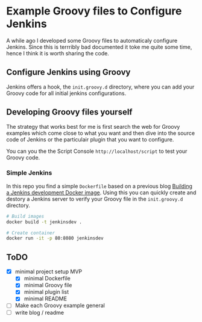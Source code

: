 # Example Groovy files to Configure Jenkins

A while ago I developed some Groovy files to automaticaly configure Jenkins. Since this is terrribly bad documented it toke me quite some time, hence I think it is worth sharing the code.

## Configure Jenkins using Groovy

Jenkins offers a hook, the `init.groovy.d` directory, where you can add your Groovy code for all initial jenkins configurations.

## Developing Groovy files yourself

The strategy that works best for me is first search the web for Groovy examples which come close to what you want and then dive into the source code of Jenkins or the particulair plugin that you want to configure.

You can you the the Script Console `http://localhost/script` to test your Groovy code.

### Simple Jenkins

In this repo you find a simple `Dockerfile` based on a previous blog [Building a Jenkins development Docker image](https://github.com/cinqict/jenkinsdev). Using this you can quickly create and destory a Jenkins server to verify your Groovy file in the `init.groovy.d` directory.

```bash
# Build images
docker build -t jenkinsdev .

# Create container
docker run -it -p 80:8080 jenkinsdev
```

## ToDO

- [x] minimal project setup MVP
  - [x] minimal Dockerfile
  - [x] minimal Groovy file
  - [x] minimal plugin list
  - [x] minimal README
- [ ] Make each Groovy example general
- [ ] write blog / readme